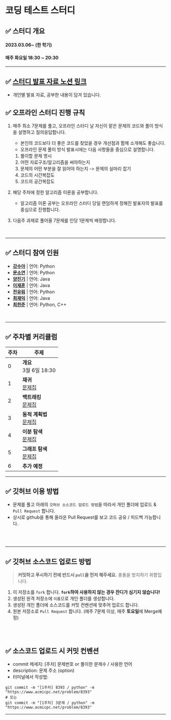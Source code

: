 
# 코딩 테스트 스터디

## ✅ 스터디 개요
#### 2023.03.06~ (한 학기)
#### 매주 화요일 18:30 ~ 20:30
---
## ✅ [스터디 발표 자료 노션 링크](https://gkswns3708.notion.site/2d7ea7afde964bd6b20880b1ed420cfd)
- 개인별 발표 자료, 공부한 내용이 담겨 있습니다. 

## ✅ 오프라인 스터디 진행 규칙
1. 매주 최소 7문제를 풀고, 오프라인 스터디 날 자신이 맡은 문제의 코드와 풀이 방식을 설명하고 질의응답합니다.
    - 본인의 코드보다 더 좋은 코드를 찾았을 경우 개선점과 함께 소개해도 좋습니다.
    - 오프라인 문제 풀이 방식 발표시에는 다음 사항들을 중심으로 설명합니다.
	1. 풀이할 문제 명시
	2. 어떤 자료구조/알고리즘을 써야하는지
	3. 문제의 어떤 부분을 잘 읽어야 하는지 -> 문제의 실마리 잡기
	4. 코드의 시간복잡도
	5. 코드의 공간복잡도
	
2. 해당 주차에 정한 알고리즘 이론을 공부합니다.
	- 알고리즘 이론 공부는 오프라인 스터디 당일 랜덤하게 정해진 발표자의 발표를 중심으로 진행합니다.
	
3. 다음주 과제로 풀어올 7문제를 인당 1문제씩 배정합니다.

<br />

---

## ✅ 스터디 참여 인원
- [**강수아**](https://github.com/suakang17) | 언어: Python
- [**문소연**](https://github.com/dotz0ver) | 언어: Python
- [**양진기**](https://github.com/82User) | 언어: Java
- [**이재훈**](https://github.com/abc5259) | 언어: Java
- [**전유림**](https://github.com/Jyurim) | 언어: Python 
- [**최재익**](https://github.com/Choijake) | 언어: Java
- [**최한준**](https://github.com/gkswns3708) | 언어: Python, C++
<br />

---

## ✅ 주차별 커리큘럼
| 주차 | 주제 |
|---|---|
| 0 |  **개요** <br>3월 6일 18:30
| 1 |  **재귀**  <br>[문제집](https://www.acmicpc.net/group/workbook/view/17110/54696) |
| 2 |  **백트래킹** <br>[문제집](https://www.acmicpc.net/group/workbook/view/17110/55025) |
| 3 |  **동적 계획법** <br>[문제집](https://www.acmicpc.net/group/workbook/view/17110/55027) |
| 4 |  **이분 탐색** <br>[문제집](https://www.acmicpc.net/group/workbook/view/17110/55927) |
| 5 |  **그래프 탐색** <br>[문제집](https://www.acmicpc.net/group/workbook/view/17110/56306) |
| 6 | **추가 예정**  |

---
## ✅ 깃허브 이용 방법
- 문제를 풀고 아래의 `깃허브 소스코드 업로드 방법`을 따라서 개인 폴더에 업로드 & `Pull Request` 합니다.
- 상시로 github을 통해 올라온 Pull Request를 보고 코드 공유 / 피드백 가능합니다.

<br />
<br />

---

## ✅ 깃허브 소스코드 업로드 방법
> **커밋하고 푸시하기 전에 반드시 `pull`을 먼저 해주세요.** 충돌을 방지하기 위함입니다.
1. 이 저장소를 `fork` 합니다. **`fork`하여 사용하지 않는 경우 잔디가 심기지 않습니다!**
2. 생성된 원격 저장소에 `이름`으로 개인 폴더를 생성합니다.
3. 생성된 개인 폴더에 소스코드를 커밋 컨벤션에 맞추어 업로드 합니다.
4. 원본 저장소로 `Pull Request` 합니다. (매주 7문제 이상, 매주 **토요일**에 Merge예정)

<br />
<br />

## ✅ 소스코드 업로드 시 커밋 컨벤션
- commit 메세지: [주차] 문제번호 or 풀이한 문제수 / 사용한 언어
- description: 문제 주소 (option)
- 터미널에서 작성법: 
```
git commit -m "[1주차] 8393 / python" -m "https://www.acmicpc.net/problem/8393"
# 또는
git commit -m "[1주차] 3문제 / python" -m "https://www.acmicpc.net/problem/8393"
```
---

